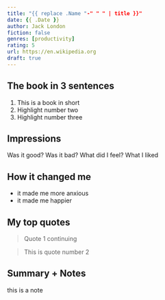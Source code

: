 ```yaml
---
title: "{{ replace .Name "-" " " | title }}"
date: {{ .Date }}
author: Jack London
fiction: false
genres: [productivity]
rating: 5
url: https://en.wikipedia.org
draft: true
---
```


## The book in 3 sentences

1. This is a book in short
2. Highlight number two
3. Highlight number three

## Impressions

Was it good? Was it bad? What did I feel? What I liked

## How it changed me

- it made me more anxious
- it made me happier

## My top quotes

> Quote 1
> continuing

> This is quote number 2

## Summary + Notes

this is a note
